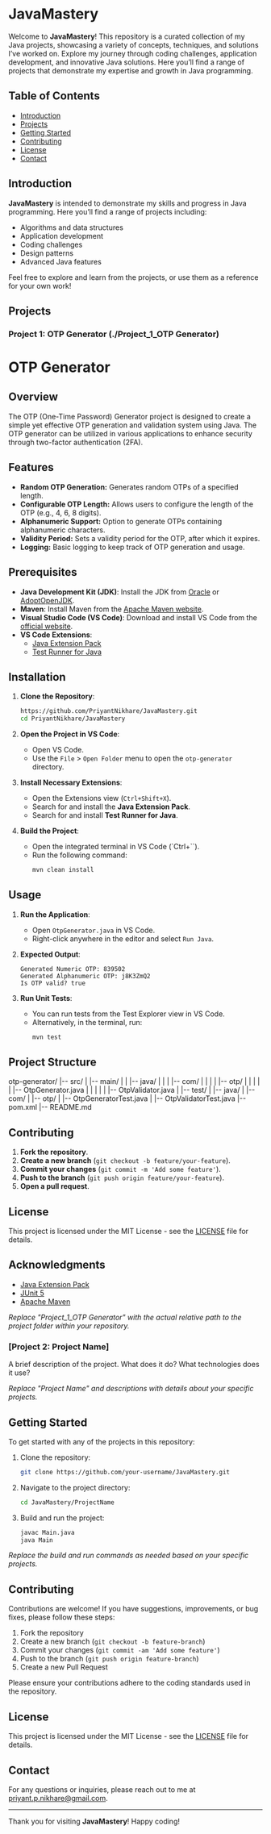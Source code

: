 # JavaMastery

Welcome to **JavaMastery**! This repository is a curated collection of my Java projects, showcasing a variety of concepts, techniques, and solutions I’ve worked on. Explore my journey through coding challenges, application development, and innovative Java solutions. Here you’ll find a range of projects that demonstrate my expertise and growth in Java programming.

## Table of Contents

- [Introduction](#introduction)
- [Projects](#projects)
- [Getting Started](#getting-started)
- [Contributing](#contributing)
- [License](#license)
- [Contact](#contact)

## Introduction

**JavaMastery** is intended to demonstrate my skills and progress in Java programming. Here you’ll find a range of projects including:
- Algorithms and data structures
- Application development
- Coding challenges
- Design patterns
- Advanced Java features

Feel free to explore and learn from the projects, or use them as a reference for your own work!

## Projects

### Project 1: OTP Generator (./Project_1_OTP Generator)

# OTP Generator

## Overview
The OTP (One-Time Password) Generator project is designed to create a simple yet effective OTP generation and validation system using Java. The OTP generator can be utilized in various applications to enhance security through two-factor authentication (2FA).

## Features
- **Random OTP Generation:** Generates random OTPs of a specified length.
- **Configurable OTP Length:** Allows users to configure the length of the OTP (e.g., 4, 6, 8 digits).
- **Alphanumeric Support:** Option to generate OTPs containing alphanumeric characters.
- **Validity Period:** Sets a validity period for the OTP, after which it expires.
- **Logging:** Basic logging to keep track of OTP generation and usage.

## Prerequisites
- **Java Development Kit (JDK)**: Install the JDK from [Oracle](https://www.oracle.com/java/technologies/javase-downloads.html) or [AdoptOpenJDK](https://adoptopenjdk.net/).
- **Maven**: Install Maven from the [Apache Maven website](https://maven.apache.org/download.cgi).
- **Visual Studio Code (VS Code)**: Download and install VS Code from the [official website](https://code.visualstudio.com/).
- **VS Code Extensions**:
  - [Java Extension Pack](https://marketplace.visualstudio.com/items?itemName=vscjava.vscode-java-pack)
  - [Test Runner for Java](https://marketplace.visualstudio.com/items?itemName=vscjava.vscode-java-test)

## Installation
1. **Clone the Repository**:
    ```sh
    https://github.com/PriyantNikhare/JavaMastery.git
    cd PriyantNikhare/JavaMastery
    ```

2. **Open the Project in VS Code**:
    - Open VS Code.
    - Use the `File` > `Open Folder` menu to open the `otp-generator` directory.

3. **Install Necessary Extensions**:
    - Open the Extensions view (`Ctrl+Shift+X`).
    - Search for and install the **Java Extension Pack**.
    - Search for and install **Test Runner for Java**.

4. **Build the Project**:
    - Open the integrated terminal in VS Code (`Ctrl+``).
    - Run the following command:
        ```sh
        mvn clean install
        ```

## Usage
1. **Run the Application**:
    - Open `OtpGenerator.java` in VS Code.
    - Right-click anywhere in the editor and select `Run Java`.

2. **Expected Output**:
    ```
    Generated Numeric OTP: 839502
    Generated Alphanumeric OTP: j8K3ZmQ2
    Is OTP valid? true
    ```

3. **Run Unit Tests**:
    - You can run tests from the Test Explorer view in VS Code.
    - Alternatively, in the terminal, run:
        ```sh
        mvn test
        ```

## Project Structure
otp-generator/
|-- src/
|   |-- main/
|   |   |-- java/
|   |   |   |-- com/
|   |   |   |   |-- otp/
|   |   |   |   |   |-- OtpGenerator.java
|   |   |   |   |   |-- OtpValidator.java
|   |-- test/
|       |-- java/
|           |-- com/
|               |-- otp/
|                   |-- OtpGeneratorTest.java
|                   |-- OtpValidatorTest.java
|-- pom.xml
|-- README.md

## Contributing
1. **Fork the repository**.
2. **Create a new branch** (`git checkout -b feature/your-feature`).
3. **Commit your changes** (`git commit -m 'Add some feature'`).
4. **Push to the branch** (`git push origin feature/your-feature`).
5. **Open a pull request**.

## License
This project is licensed under the MIT License - see the [LICENSE](LICENSE) file for details.

## Acknowledgments
- [Java Extension Pack](https://marketplace.visualstudio.com/items?itemName=vscjava.vscode-java-pack)
- [JUnit 5](https://junit.org/junit5/)
- [Apache Maven](https://maven.apache.org/)

*Replace "Project_1_OTP Generator" with the actual relative path to the project folder within your repository.*

### [Project 2: Project Name]
A brief description of the project. What does it do? What technologies does it use?

*Replace "Project Name" and descriptions with details about your specific projects.*

## Getting Started

To get started with any of the projects in this repository:

1. Clone the repository:
   ```sh
   git clone https://github.com/your-username/JavaMastery.git
   ```

2. Navigate to the project directory:
   ```sh
   cd JavaMastery/ProjectName
   ```

3. Build and run the project:
   ```sh
   javac Main.java
   java Main
   ```

*Replace the build and run commands as needed based on your specific projects.*

## Contributing

Contributions are welcome! If you have suggestions, improvements, or bug fixes, please follow these steps:

1. Fork the repository
2. Create a new branch (`git checkout -b feature-branch`)
3. Commit your changes (`git commit -am 'Add some feature'`)
4. Push to the branch (`git push origin feature-branch`)
5. Create a new Pull Request

Please ensure your contributions adhere to the coding standards used in the repository.

## License

This project is licensed under the MIT License - see the [LICENSE](LICENSE) file for details.

## Contact

For any questions or inquiries, please reach out to me at [priyant.p.nikhare@gmail.com](mailto:priyant.p.nikhare@gmail.com).

---

Thank you for visiting **JavaMastery**! Happy coding!
